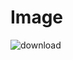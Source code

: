 # Image

![download](https://github.com/Vinothinikupendiran/Image/assets/134949255/983612d6-a925-4682-b68e-1327fdcdba5c)
